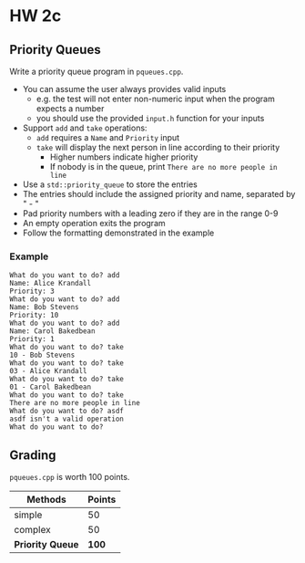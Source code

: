 # HW 2c

## Priority Queues

Write a priority queue program in `pqueues.cpp`.

- You can assume the user always provides valid inputs
  - e.g. the test will not enter non-numeric input when the program expects a number
  - you should use the provided `input.h` function for your inputs
- Support `add` and `take` operations:
  - `add` requires a `Name` and `Priority` input
  - `take` will display the next person in line according to their priority
    - Higher numbers indicate higher priority
    - If nobody is in the queue, print `There are no more people in line`
- Use a `std::priority_queue` to store the entries
- The entries should include the assigned priority and name, separated by " - "
- Pad priority numbers with a leading zero if they are in the range 0-9
- An empty operation exits the program
- Follow the formatting demonstrated in the example

### Example

```
What do you want to do? add
Name: Alice Krandall
Priority: 3
What do you want to do? add
Name: Bob Stevens
Priority: 10
What do you want to do? add
Name: Carol Bakedbean
Priority: 1
What do you want to do? take
10 - Bob Stevens
What do you want to do? take
03 - Alice Krandall
What do you want to do? take
01 - Carol Bakedbean
What do you want to do? take
There are no more people in line
What do you want to do? asdf
asdf isn't a valid operation
What do you want to do? 
```

## Grading

`pqueues.cpp` is worth 100 points.

| Methods            | Points   |
|--------------------|----------|
| simple             | 50       |
| complex            | 50       |
| **Priority Queue** | **100**  |